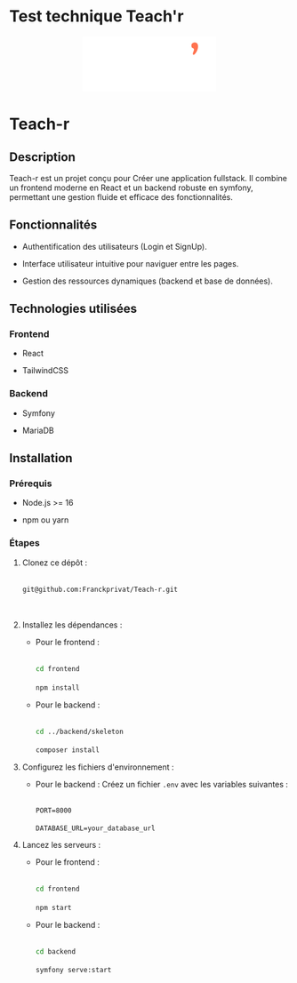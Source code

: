 # Test technique Teach'r
 
<p align="center">
<img src="https://raw.githubusercontent.com/Franckprivat/Teach-r/refs/heads/main/frontend/src/Assets/logo-white.png" alt="Logo du projet" />
</p>
 
# Teach-r
 
## Description

Teach-r est un projet conçu pour Créer une application fullstack. Il combine un frontend moderne en React et un backend robuste en symfony, permettant une gestion fluide et efficace des fonctionnalités.
 
## Fonctionnalités

- Authentification des utilisateurs (Login et SignUp).

- Interface utilisateur intuitive pour naviguer entre les pages.

- Gestion des ressources dynamiques (backend et base de données).
 
## Technologies utilisées

### Frontend

- React

- TailwindCSS
 
### Backend

- Symfony

- MariaDB 
 
## Installation

### Prérequis

- Node.js >= 16

- npm ou yarn
 
### Étapes

1. Clonez ce dépôt :

   ```bash

   git@github.com:Franckprivat/Teach-r.git

 
2. Installez les dépendances :

   - Pour le frontend :

     ```bash

     cd frontend

     npm install

     ```

   - Pour le backend :

     ```bash

     cd ../backend/skeleton

     composer install


     ```
 
3. Configurez les fichiers d'environnement :

   - Pour le backend : Créez un fichier `.env` avec les variables suivantes :

     ```env

     PORT=8000

     DATABASE_URL=your_database_url

     ```
 
4. Lancez les serveurs :

   - Pour le frontend :

     ```bash

     cd frontend

     npm start

     ```

   - Pour le backend :

     ```bash

     cd backend

     symfony serve:start

     ```
 


 

